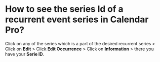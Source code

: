 # How to see the series Id of a recurrent event series in Calendar Pro?

<p class="no-margin">Click on any of the series which is a part of the desired recurrent series &gt; Click on <b>Edit</b> &gt; Click <b>Edit Occurrence</b> &gt; Click on <b>Information</b> &gt; there you have your <b>Serie ID</b>.</p>


<Hubspot />
